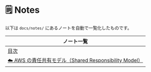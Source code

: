 # 🗒️ Notes

以下は `docs/notes/` にあるノートを自動で一覧化したものです。

| ノート一覧 |
|---|
| [目次](EC2) |
| [☁️ AWS の責任共有モデル（Shared Responsibility Model）](責任共有モデル) |